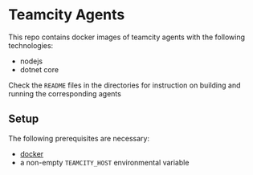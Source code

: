 # Teamcity Agents

This repo contains docker images of teamcity agents with the following
technologies:

* nodejs
* dotnet core

Check the `README` files in the directories for instruction on
building and running the corresponding agents

## Setup

The following prerequisites are necessary:

* [docker](https://www.docker.com)
* a non-empty `TEAMCITY_HOST` environmental variable
